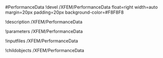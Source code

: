 <!-- MOOSE Object Documentation Stub: Remove this when content is added. -->
#PerformanceData
!devel /XFEM/PerformanceData float=right width=auto margin=20px padding=20px background-color=#F8F8F8

!description /XFEM/PerformanceData

!parameters /XFEM/PerformanceData

!inputfiles /XFEM/PerformanceData

!childobjects /XFEM/PerformanceData
